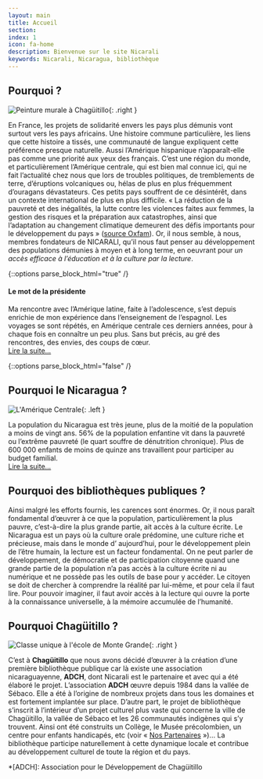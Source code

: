 ```yaml
---
layout: main
title: Accueil
section: 
index: 1
icon: fa-home
description: Bienvenue sur le site Nicarali
keywords: Nicarali, Nicaragua, bibliothèque
---
```


Pourquoi ?
----------

![Peinture murale à Chagüitillo](http://nicarali.files.wordpress.com/2010/08/img11.jpg?w=500&h=332){: .right }

En France, les projets de solidarité envers les pays plus démunis vont surtout vers les pays africains. Une histoire commune particulière, les liens que cette histoire a tissés, une communauté de langue expliquent cette préférence presque naturelle. Aussi l’Amérique hispanique n’apparaît-elle pas comme une priorité aux yeux des français. C’est une région du monde, et particulièrement l’Amérique centrale, qui est bien mal connue ici, qui ne fait l’actualité chez nous que lors de troubles politiques, de tremblements de terre, d’éruptions volcaniques ou, hélas de plus en plus fréquemment d’ouragans dévastateurs. Ces petits pays souffrent de ce désintérêt, dans un contexte international de plus en plus difficile. « La réduction de la pauvreté et des inégalités, la lutte contre les violences faites aux femmes, la gestion des risques et la préparation aux catastrophes, ainsi que l’adaptation au changement climatique demeurent des défis importants pour le développement du pays » ([source Oxfam](https://www.oxfam.org/fr/decouvrir/pays/nicaragua)). Or, il nous semble, à nous, membres fondateurs de NICARALI, qu’il nous faut penser au développement des populations démunies à moyen et à long terme, en oeuvrant pour *un accès efficace à l’éducation et à la culture par la lecture*.

{::options parse_block_html="true" /}
<div class="panel callout radius">

#### Le mot de la présidente

Ma rencontre avec l’Amérique latine, faite à l’adolescence, s’est depuis enrichie de mon expérience dans l’enseignement de l’espagnol. Les voyages se sont répétés, en Amérique centrale ces derniers années, pour à chaque fois en connaître un peu plus. Sans but précis, au gré des rencontres, des envies, des coups de cœur.  
[Lire la suite...](/news/fr/22-08-2010-le-mot-de-la-presidente.html)
</div>
{::options parse_block_html="false" /}

Pourquoi le Nicaragua ?
-----------------------

![L'Amérique Centrale](http://nicarali.files.wordpress.com/2010/08/mapa2.jpg?w=257&h=228){: .left }

La population du Nicaragua est très jeune, plus de la moitié de la population a moins de vingt ans. 56% de la population enfantine vit dans la pauvreté ou l’extrême pauvreté (le quart souffre de dénutrition chronique). Plus de 600 000 enfants de moins de quinze ans travaillent pour participer au budget familial.    
[Lire la suite...](/news/fr/23-08-2010-pourquoi-le-nicaragua.html)


Pourquoi des bibliothèques publiques ?
--------------------------------------

Ainsi malgré les efforts fournis, les carences sont énormes. Or, il nous paraît fondamental d’œuvrer à ce que la population, particulièrement la plus pauvre, c’est-à-dire la plus grande partie, ait accès à la culture écrite. Le Nicaragua est un pays où la culture orale prédomine, une culture riche et précieuse, mais dans le monde d’ aujourd’hui, pour le développement plein de l’être humain, la lecture est un facteur fondamental. On ne peut parler de développement, de démocratie et de participation citoyenne quand une grande partie de la population n’a pas accès à la culture écrite ni au numérique et ne possède pas les outils de base pour y accéder. Le citoyen se doit de chercher à comprendre la réalité par lui-même, et pour cela il faut lire. Pour pouvoir imaginer, il faut avoir accès à la lecture qui ouvre la porte à la connaissance universelle, à la mémoire accumulée de l’humanité.

Pourquoi Chagüitillo ?
----------------------

![Classe unique à l'école de Monte Grande](http://nicarali.files.wordpress.com/2010/07/image3.jpg?w=400&h=268){: .right }

C’est à **Chagüitillo** que nous avons décidé d’œuvrer à la création d’une première bibliothèque publique car là existe une association nicaraguayenne, **ADCH**, dont Nicarali est le partenaire et avec qui a été élaboré le projet. L’association **ADCH** œuvre depuis 1984 dans la vallée de Sébaco. Elle a été à l’origine de nombreux projets dans tous les domaines et est fortement implantée sur place. D’autre part, le projet de bibliothèque s’inscrit à l’intérieur d’un projet culturel plus vaste qui concerne la ville de Chagüitillo, la vallée de Sébaco et les 26 communautés indigènes qui s’y trouvent. Ainsi ont été construits un Collège, le Musée précolombien, un centre pour enfants handicapés, etc (voir « [Nos Partenaires](/partenaires/) »)… La bibliothèque participe naturellement à cette dynamique locale et contribue au développement culturel de toute la région et du pays.

*[ADCH]: Association pour le Développement de Chagüitillo

